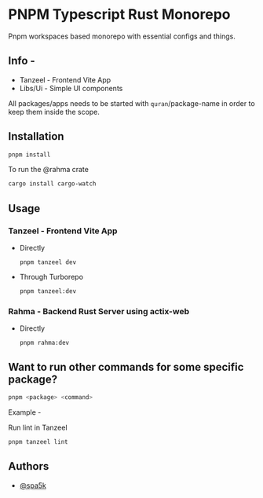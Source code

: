 # PNPM Typescript Rust Monorepo

Pnpm workspaces based monorepo with essential configs and things.

## Info -

- Tanzeel - Frontend Vite App
- Libs/Ui - Simple UI components

All packages/apps needs to be started with `quran`/package-name in order to keep them inside the scope.

## Installation

```sh
pnpm install
```

To run the @rahma crate

```sh
cargo install cargo-watch
```

## Usage

### Tanzeel - Frontend Vite App

- Directly
  ```
  pnpm tanzeel dev
  ```
- Through Turborepo
  ```sh
  pnpm tanzeel:dev
  ```

### Rahma - Backend Rust Server using actix-web

- Directly

  ```
  pnpm rahma:dev
  ```

## Want to run other commands for some specific package?

```sh
pnpm <package> <command>
```

Example -

Run lint in Tanzeel

```sh
pnpm tanzeel lint
```

## Authors

- [@spa5k](https://www.github.com/spa5k)

